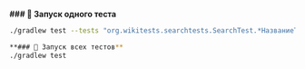 **### 🔹 Запуск одного теста**

```bash
./gradlew test --tests "org.wikitests.searchtests.SearchTest.*НазваниеТеста*"

**### 🔹 Запуск всех тестов**
./gradlew test
